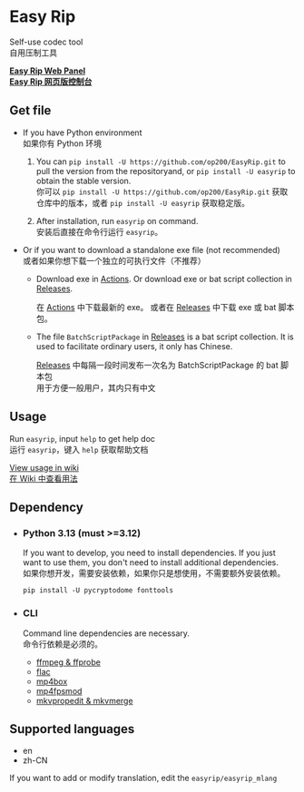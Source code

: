 # Easy Rip

Self-use codec tool  
自用压制工具

**[Easy Rip Web Panel  
Easy Rip 网页版控制台](https://op200.github.io/EasyRip-WebPanel/)**

## Get file

* If you have Python environment  
  如果你有 Python 环境

  1. You can `pip install -U https://github.com/op200/EasyRip.git` to pull the version from the repositoryand, or `pip install -U easyrip` to obtain the stable version.  
     你可以 `pip install -U https://github.com/op200/EasyRip.git` 获取仓库中的版本，或者 `pip install -U easyrip` 获取稳定版。

  2. After installation, run `easyrip` on command.  
     安装后直接在命令行运行 `easyrip`。

* Or if you want to download a standalone exe file (not recommended)  
  或者如果你想下载一个独立的可执行文件（不推荐）

  *
    Download exe in [Actions](https://github.com/op200/EasyRip/actions).
    Or download exe or bat script collection in [Releases](https://github.com/op200/EasyRip/releases).

    在 [Actions](https://github.com/op200/EasyRip/actions) 中下载最新的 exe。
    或者在 [Releases](https://github.com/op200/EasyRip/releases) 中下载 exe 或 bat 脚本包。

  *
    The file `BatchScriptPackage` in [Releases](https://github.com/op200/EasyRip/releases) is a bat script collection.
    It is used to facilitate ordinary users, it only has Chinese.

    [Releases](https://github.com/op200/EasyRip/releases) 中每隔一段时间发布一次名为 BatchScriptPackage 的 bat 脚本包  
    用于方便一般用户，其内只有中文

## Usage

Run `easyrip`, input `help` to get help doc  
运行 `easyrip`，键入 `help` 获取帮助文档

[View usage in wiki  
在 Wiki 中查看用法](https://github.com/op200/EasyRip/wiki)

## Dependency

* ### Python 3.13 (must >=3.12)

  If you want to develop, you need to install dependencies. If you just want to use them, you don't need to install additional dependencies.  
  如果你想开发，需要安装依赖，如果你只是想使用，不需要额外安装依赖。

  ```pwsh
  pip install -U pycryptodome fonttools
  ```

* ### CLI

  Command line dependencies are necessary.  
  命令行依赖是必须的。

  * [ffmpeg & ffprobe](https://ffmpeg.org/)
  * [flac](https://xiph.org/flac/)
  * [mp4box](https://gpac.io/)
  * [mp4fpsmod](https://github.com/nu774/mp4fpsmod)
  * [mkvpropedit & mkvmerge](https://mkvtoolnix.download/)
  <!-- * [MediaInfo](https://mediaarea.net/en/MediaInfo) -->

## Supported languages

* en
* zh-CN

If you want to add or modify translation, edit the `easyrip/easyrip_mlang`
